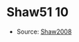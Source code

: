 <a name="material" />

# Shaw51 10
<script type="application/ld+json">
  {
    "@context": "https://schema.org/",
    "@type": "ChemicalSubstance",
    "http://purl.org/dc/terms/conformsTo":
      {
        "@type": "CreativeWork",
        "@id": "https://bioschemas.org/profiles/ChemicalSubstance/0.4-RELEASE/"
      },
    "@id": "https://egonw.github.io/nanowiki/nanowiki40.html#material",
    "name": "Shaw51 10",
    "sameAs": "http://127.0.0.1/mediawiki/index.php/Special:URIResolver/Shaw51_10"
  }
</script>


* Source: [Shaw2008](http://127.0.0.1/mediawiki/index.php/Special:URIResolver/Shaw2008)
